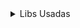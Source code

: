 <details>
<summary> Libs Usadas </summary>

|                                     Libs                            |
|--------------------------------------------------------------------:|
|[SD](https://github.com/arduino-libraries/SD)                        |
|[Liquid Crystal](https://github.com/arduino-libraries/LiquidCrystal) |
|[STH1x](https://github.com/practicalarduino/SHT1x)                   |
|[Adafruit_AM2315](https://github.com/adafruit/Adafruit_AM2315)       |

</details>
